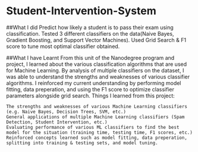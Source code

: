 # Student-Intervention-System
##What I did
Predict how likely a student is to pass their exam using classification.  Tested 3 different classifiers on the data(Naive Bayes, Gradient Boosting, and Support Vector Machines). Used Grid Search &amp; F1 score to tune most optimal classifier obtained.

##What I have Learnt
From this unit of the Nanodegree program and project, I learned about the various classification algorithms that are used for Machine Learning. By analysis of multiple classifiers on the dataset, I was able to understand the strengths and weaknesses of various classifier algorithms. I reinforced my current understanding by performing model fitting, data preperation, and using the F1 score to optimize classifier parameters alongside grid search.
Things I learned from this project:

    The strengths and weaknesses of various Machine Learning classifiers (e.g. Naive Bayes, Decision Trees, SVM, etc.)
    General applications of multiple Machine Learning classifiers (Spam Detection, Student Intervention, etc.)
    Evaluating performance of various ML classifiers to find the best model for the situation (training time, testing time, F1 scores, etc.)
    Reinforced concepts learned such as model fitting, data preperation, splitting into training & testing sets, and model tuning.

